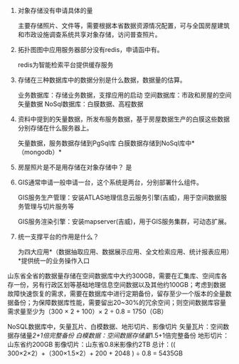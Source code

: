 1. 对象存储没有申请具体的量

   主要存储照片、文件等，需要根据本省数据资源情况配置，可与全国房屋建筑和市政设施调查系统共享对象存储，访问普查照片。

2. 拓扑图图中应用服务器部分没有redis，申请函中有。

   redis为智能检索平台提供缓存服务

3. 存储在三种数据库中的数据分别是什么数据，数据量的估算。

   业务数据库：存储业务数据，支撑应用的启动
   空间数据库：市政和房屋的空间矢量数据
   NoSql数据库：白膜数据、高程数据

4. 资料中提到的矢量数据，所发布服务数据，基于房屋数据生产的白膜这些数据分别存储在什么服务器上。

   矢量数据，服务数据存储到PgSql库
   白膜数据存储到NoSql库中*（mongodb）*

5. 房屋照片是不是用存储在对象存储中？
   是

6. GIS通常申请一般申请一台，这个系统是两台，分别部署什么组件。

   GIS服务生产管理：安装ATLAS地理信息云服务引擎(吉威)，用于空间数据服务管理与切片服务等

   GIS服务渲染引擎：安装mapserver(吉威)，用于GIS服务集群，可动态扩展。

7. 统一支撑平台的作用是什么？

   为四大应用*（数据抽取应用、数据展示应用、全文检索应用、统计报表应用）*提供统一的业务操作入口





山东省全省的数据量存储在空间数据库中大约300GB，需要在汇集库、空间库各存一份，另有行政区划等基础地理信息空间数据以及其他约100GB；考虑到数据故障快速恢复的需求，需要在数据库中进行定期备份，留存至少一个版本的全量数据备份；为保障数据库性能，需要留出20~30%的冗余空间；则空间数据库容量需求量至少为（300 × 2 + 100）× 2 ÷ 0.8 = 1750（GB）



NoSQL数据库中，矢量瓦片、白模数据、地形切片、影像切片
矢量瓦片：空间数据存储量*2+1倍完整备份
白模数据：空间数据存储量*1.5+1倍完整备份
地形切片：山东省约200GB
影像切片：山东省0.8米影像约2TB
总计：(( 300×2×2）+（300×1.5×2）+ 200 + 2048 ) ÷ 0.8 = 5435GB


